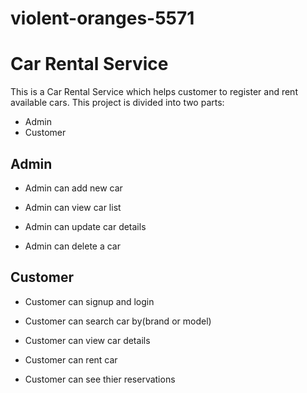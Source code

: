 # violent-oranges-5571

# Car Rental Service

This is a Car Rental Service which helps customer to register and rent available cars.
This project is divided into two parts:

- Admin
- Customer
 
## Admin 

- Admin can add new car

- Admin can view car list

- Admin can update car details

- Admin can delete a car

## Customer

- Customer can signup and login

- Customer can search car by(brand or model)

- Customer can view car details

- Customer can rent car

- Customer can see thier reservations

